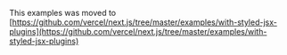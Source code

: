 This examples was moved to [https://github.com/vercel/next.js/tree/master/examples/with-styled-jsx-plugins](https://github.com/vercel/next.js/tree/master/examples/with-styled-jsx-plugins)
